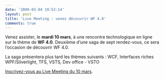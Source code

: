 ```yaml
---
date: '2009-03-04 19:53:14'
layout: post
title: 'Live Meeting : venez découvrir WF 4.0'
comments: true
---
```


Venez assister, le **mardi 10 mars**, à une rencontre technologique en ligne sur le thème de **WF 4.0**. Deuxième d’une saga de sept rendez-vous, ce sera l’occasion de découvrir WF 4.0.

La saga présentera plus tard les thèmes suivants : WCF, Interfaces riches WPF/Silverlight, TFS, VSTS, Dev office - VSTO

[Inscrivez-vous au Live Meeting du 10 mars](http://msevents.microsoft.com/CUI/EventDetail.aspx?EventID=1032406962&Culture=fr-FR).
